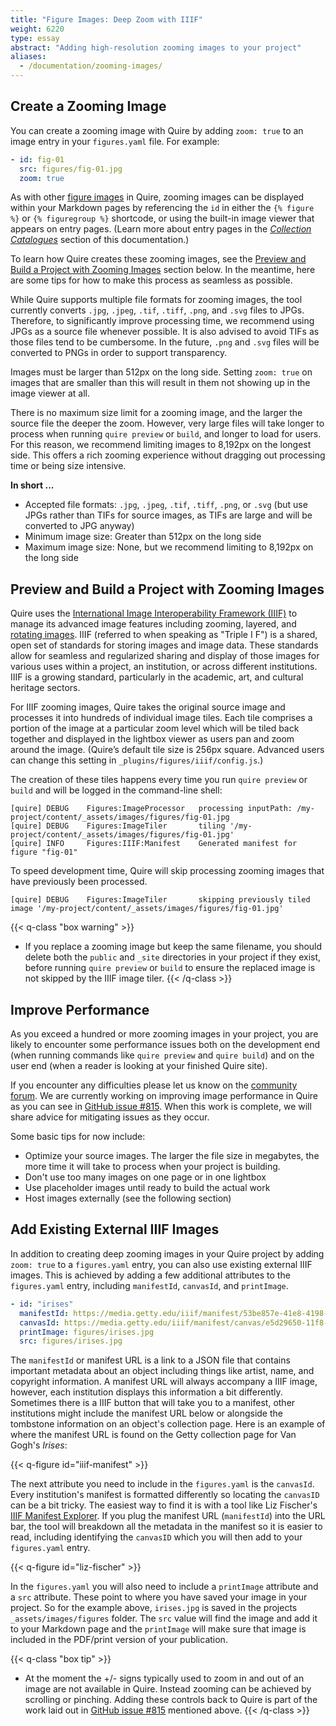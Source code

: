 ```yaml
---
title: "Figure Images: Deep Zoom with IIIF"
weight: 6220
type: essay
abstract: "Adding high-resolution zooming images to your project"
aliases:
  - /documentation/zooming-images/
---
```


## Create a Zooming Image

You can create a zooming image with Quire by adding `zoom: true` to an image entry in your `figures.yaml` file. For example: 

```yaml
- id: fig-01
  src: figures/fig-01.jpg
  zoom: true
```

As with other [figure images](/docs-v1/figure-images/) in Quire, zooming images can be displayed within your Markdown pages by referencing the `id` in either the `{% figure %}` or `{% figuregroup %}` shortcode, or using the built-in image viewer that appears on entry pages. (Learn more about entry pages in the [*Collection Catalogues*](/docs-v1/collection-catalogues) section of this documentation.)

To learn how Quire creates these zooming images, see the [Preview and Build a Project with Zooming Images](/docs-v1/zooming-images/#preview-and-build-a-project-with-zooming-images) section below. In the meantime, here are some tips for how to make this process as seamless as possible. 

While Quire supports multiple file formats for zooming images, the tool currently converts `.jpg`, `.jpeg`, `.tif`, `.tiff`, `.png`, and `.svg` files to JPGs. Therefore, to significantly improve processing time, we recommend using JPGs as a source file whenever possible. It is also advised to avoid TIFs as those files tend to be cumbersome. In the future, `.png` and `.svg` files will be converted to PNGs in order to support transparency. 

Images must be larger than 512px on the long side. Setting `zoom: true` on images that are smaller than this will result in them not showing up in the image viewer at all.

There is no maximum size limit for a zooming image, and the larger the source file the deeper the zoom. However, very large files will take longer to process when running `quire preview` or `build`, and longer to load for users. For this reason, we recommend limiting images to 8,192px on the longest side. This offers a rich zooming experience without dragging out processing time or being size intensive.

**In short ...**

- Accepted file formats: `.jpg`, `.jpeg`, `.tif`, `.tiff`, `.png`, or `.svg` (but use JPGs rather than TIFs for source images, as TIFs are large and will be converted to JPG anyway)
- Minimum image size: Greater than 512px on the long side
- Maximum image size: None, but we recommend limiting to 8,192px on the long side

## Preview and Build a Project with Zooming Images

Quire uses the [International Image Interoperability Framework (IIIF)](https://iiif.io/) to manage its advanced image features including zooming, layered, and [rotating images](/docs-v1/sequences/). IIIF (referred to when speaking as "Triple I F") is a shared, open set of standards for storing images and image data. These standards allow for seamless and regularized sharing and display of those images for various uses within a project, an institution, or across different institutions. IIIF is a growing standard, particularly in the academic, art, and cultural heritage sectors. 

For IIIF zooming images, Quire takes the original source image and processes it into hundreds of individual image tiles. Each tile comprises a portion of the image at a particular zoom level which will be tiled back together and displayed in the lightbox viewer as users pan and zoom around the image. (Quire’s default tile size is 256px square. Advanced users can change this setting in `_plugins/figures/iiif/config.js`.)

The creation of these tiles happens every time you run `quire preview` or `build` and will be logged in the command-line shell:

```
[quire] DEBUG	 Figures:ImageProcessor   processing inputPath: /my-project/content/_assets/images/figures/fig-01.jpg
[quire] DEBUG	 Figures:ImageTiler       tiling '/my-project/content/_assets/images/figures/fig-01.jpg'
[quire] INFO	 Figures:IIIF:Manifest    Generated manifest for figure "fig-01"
```

To speed development time, Quire will skip processing zooming images that have previously been processed. 

```
[quire] DEBUG	 Figures:ImageTiler       skipping previously tiled image '/my-project/content/_assets/images/figures/fig-01.jpg'
```

{{< q-class "box warning" >}}
- If you replace a zooming image but keep the same filename, you should delete both the `public` and `_site` directories in your project if they exist, before running `quire preview` or `build` to ensure the replaced image is not skipped by the IIIF image tiler.
{{< /q-class >}}

## Improve Performance

As you exceed a hundred or more zooming images in your project, you are likely to encounter some performance issues both on the development end (when running commands like `quire preview` and `quire build`) and on the user end (when a reader is looking at your finished Quire site). 

If you encounter any difficulties please let us know on the [community forum](https://github.com/thegetty/quire/discussions?discussions_q=is%3Aopen). We are currently working on improving image performance in Quire as you can see in [GitHub issue #815](https://github.com/thegetty/quire/issues/815). When this work is complete, we will share advice for mitigating issues as they occur.

Some basic tips for now include: 

- Optimize your source images. The larger the file size in megabytes, the more time it will take to process when your project is building. 
- Don't use too many images on one page or in one lightbox
- Use placeholder images until ready to build the actual work 
- Host images externally (see the following section)

## Add Existing External IIIF Images

In addition to creating deep zooming images in your Quire project by adding `zoom: true` to a `figures.yaml` entry, you can also use existing external IIIF images. This is achieved by adding a few additional attributes to the `figures.yaml` entry, including `manifestId`, `canvasId`, and `printImage`. 

```yaml
- id: "irises"    
  manifestId: https://media.getty.edu/iiif/manifest/53be857e-41e8-4198-b45d-2e0f52d3051b
  canvasId: https://media.getty.edu/iiif/manifest/canvas/e5d29650-11f8-4897-9540-54a9dd65b04f.json
  printImage: figures/irises.jpg
  src: figures/irises.jpg 
```

The `manifestId` or manifest URL is a link to a JSON file that contains important metadata about an object including things like artist, name, and copyright information. A manifest URL will always accompany a IIIF image, however, each institution displays this information a bit differently. Sometimes there is a IIIF button that will take you to a manifest, other institutions might include the manifest URL below or alongside the tombstone information on an object's collection page. Here is an example of where the manifest URL is found on the Getty collection page for Van Gogh's *Irises*:

{{< q-figure id="iiif-manifest" >}}

The next attribute you need to include in the `figures.yaml` is the `canvasId`. Every institution's manifest is formatted differently so locating the `canvasID` can be a bit tricky. The easiest way to find it is with a tool like Liz Fischer's [IIIF Manifest Explorer](https://www.lizmfischer.com/iiif-tools/manifest). If you plug the manifest URL (`manifestId`) into the URL bar, the tool will breakdown all the metadata in the manifest so it is easier to read, including identifying the `canvasID` which you will then add to your `figures.yaml` entry.

{{< q-figure id="liz-fischer" >}}

In the `figures.yaml` you will also need to include a `printImage` attribute and a `src` attribute. These point to where you have saved your image in your project. So for the example above, `irises.jpg` is saved in the projects `_assets/images/figures` folder. The `src` value will find the image and add it to your Markdown page and the `printImage` will make sure that image is included in the PDF/print version of your publication. 

{{< q-class "box tip" >}}
- At the moment the +/- signs typically used to zoom in and out of an image are not available in Quire. Instead zooming can be achieved by scrolling or pinching. Adding these controls back to Quire is part of the work laid out in [GitHub issue #815](https://github.com/thegetty/quire/issues/815) mentioned above.
{{< /q-class >}}